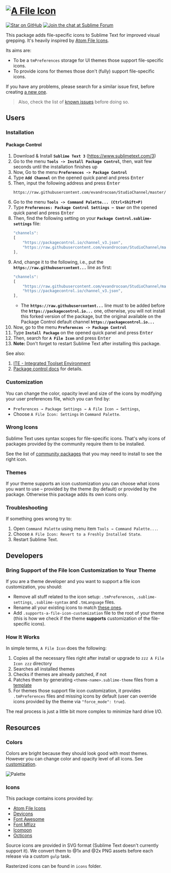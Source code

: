 # [![A File Icon][img-logo]][downloads]

[![Star on GitHub][img-stars]][stars]
[![Join the chat at Sublime Forum][img-forum]][forum]

This package adds file-specific icons to Sublime Text for improved visual grepping. It's heavily inspired by [Atom File Icons](https://github.com/file-icons/atom).

Its aims are:

* To be a `tmPreferences` storage for UI themes those support file-specific icons.
* To provide icons for themes those don't (fully) support file-specific icons.

If you have any problems, please search for a similar issue first, before creating [a new one][new-issue].

> Also, check the list of [known issues][known-issues] before doing so.

## Users

### Installation

#### Package Control

1. Download & Install **`Sublime Text 3`** (https://www.sublimetext.com/3)
1. Go to the menu **`Tools -> Install Package Control`**, then,
    wait few seconds until the installation finishes up
1. Now,
    Go to the menu **`Preferences -> Package Control`**
1. Type **`Add Channel`** on the opened quick panel and press <kbd>Enter</kbd>
1. Then,
    input the following address and press <kbd>Enter</kbd>
    ```
    https://raw.githubusercontent.com/evandrocoan/StudioChannel/master/channel.json
    ```
1. Go to the menu **`Tools -> Command Palette...
    (Ctrl+Shift+P)`**
1. Type **`Preferences:
    Package Control Settings – User`** on the opened quick panel and press <kbd>Enter</kbd>
1. Then,
    find the following setting on your **`Package Control.sublime-settings`** file:
    ```js
    "channels":
    [
        "https://packagecontrol.io/channel_v3.json",
        "https://raw.githubusercontent.com/evandrocoan/StudioChannel/master/channel.json",
    ],
    ```
1. And,
    change it to the following, i.e.,
    put the **`https://raw.githubusercontent...`** line as first:
    ```js
    "channels":
    [
        "https://raw.githubusercontent.com/evandrocoan/StudioChannel/master/channel.json",
        "https://packagecontrol.io/channel_v3.json",
    ],
    ```
    * The **`https://raw.githubusercontent...`** line must to be added before the **`https://packagecontrol.io...`** one, otherwise,
      you will not install this forked version of the package,
      but the original available on the Package Control default channel **`https://packagecontrol.io...`**
1. Now,
    go to the menu **`Preferences -> Package Control`**
1. Type **`Install Package`** on the opened quick panel and press <kbd>Enter</kbd>
1. Then,
    search for **`A File Icon`** and press <kbd>Enter</kbd>
1. **Note:** Don't forget to restart Sublime Text after installing this package.

See also:

1. [ITE - Integrated Toolset Environment](https://github.com/evandrocoan/ITE)
1. [Package control docs](https://packagecontrol.io/docs/usage) for details.


### Customization

You can change the color, opacity level and size of the icons by modifying your user preferences file, which you can find by:

* `Preferences → Package Settings → A File Icon → Settings`,
* Choose `A File Icon: Settings` in `Command Palette`.

### Wrong Icons

Sublime Text uses syntax scopes for file-specific icons. That's why icons of packages provided by the community require them to be installed.

See the list of [community packages][packages] that you may need to install to see the right icon.

### Themes

If your theme supports an icon customization you can choose what icons you want to use – provided by the theme (by default) or provided by the package. Otherwise this package adds its own icons only.

### Troubleshooting

If something goes wrong try to:

1. Open `Command Palette` using menu item `Tools → Command Palette...`.
2. Choose `A File Icon: Revert to a Freshly Installed State`.
3. Restart Sublime Text.

## Developers

### Bring Support of the File Icon Customization to Your Theme

If you are a theme developer and you want to support a file icon customization, you should:

* Remove all stuff related to the icon setup: `.tmPreferences`, `.sublime-settings`, `.sublime-syntax` and `.tmLanguage` files.
* Rename all your existing icons to match [these ones][icons].
* Add `.supports-a-file-icon-customization` file to the root of your theme (this is how we check if the theme **supports** customization of the file-specific icons).

### How It Works

In simple terms, `A File Icon` does the following:

1. Copies all the necessary files right after install or upgrade to `zzz A File Icon zzz` directory
2. Searches all installed themes
3. Checks if themes are already patched, if not
4. Patches them by generating `<theme-name>.sublime-theme` files from a [template][template]
5. For themes those support file icon customization, it provides `.tmPreferences` files and missing icons by default (user can override icons provided by the theme via `"force_mode": true`).

The real process is just a little bit more complex to minimize hard drive I/O.

## Resources

### Colors

Colors are bright because they should look good with most themes. However you can change color and opacity level of all icons. See [customization][customization].

![Palette][img-palette]

### Icons

This package contains icons provided by:

- [Atom File Icons](https://github.com/file-icons/atom)
- [Devicons](http://vorillaz.github.io/devicons/#/main)
- [Font Awesome](http://fontawesome.io/)
- [Font Mfizz](http://fizzed.com/oss/font-mfizz)
- [Icomoon](https://icomoon.io/)
- [Octicons](https://octicons.github.com/)

Source icons are provided in SVG format (Sublime Text doesn't currently support it). We convert them to @1x and @2x PNG assets before each release via a custom `gulp` task.

Rasterized icons can be found in `icons` folder.

<!-- Misc -->

[customization]: https://github.com/evandroforks/AFileIcon#customization
[downloads]: https://packagecontrol.io/packages/A%20File%20Icon 'A File Icon @ Package Control'
[forum]: https://forum.sublimetext.com/t/a-file-icon-sublime-file-specific-icons-for-improved-visual-grepping/25874
[icons]: https://github.com/evandroforks/AFileIcon/tree/develop/icons/multi
[known-issues]: https://github.com/evandroforks/AFileIcon/labels/known%20issue
[new-issue]: https://github.com/evandroforks/AFileIcon/issues/new
[packages]: https://github.com/evandroforks/AFileIcon/blob/develop/PACKAGES.md
[release]: https://github.com/evandroforks/AFileIcon/releases
[stars]: https://github.com/evandroforks/AFileIcon/stargazers
[template]: https://github.com/evandroforks/AFileIcon/blob/develop/common/templates/theme.py
[issues]: https://github.com/evandroforks/AFileIcon/issues

<!-- Assets -->

[img-forum]: media/reply-on-forum.svg
[img-getting-started]: media/getting-started.jpg
[img-logo]: media/logo.png
[img-palette]: media/palette.png
[img-stars]: media/star-on-github.svg
